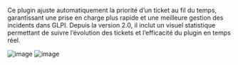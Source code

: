 Ce plugin ajuste automatiquement la priorité d’un ticket au fil du temps, garantissant une prise en charge plus rapide et une meilleure gestion des incidents dans GLPI.
Depuis la version 2.0, il inclut un visuel statistique permettant de suivre l’évolution des tickets et l’efficacité du plugin en temps réel.

![image](https://github.com/user-attachments/assets/23a85118-92d2-4924-b1ee-6238a972f515)
![image](https://github.com/user-attachments/assets/6d2f6edf-3bc0-4a11-8f8b-ec333f622bed)
